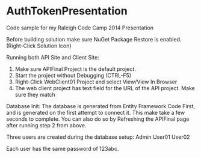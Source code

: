 AuthTokenPresentation
=====================

Code sample for my Raleigh Code Camp 2014 Presentation

Before building solution make sure NuGet Package Restore is enabled. (Right-Click Solution Icon)

Running both API Site and Client Site:
1. Make sure APIFinal Project is the default project.
2. Start the project without Debugging (CTRL-F5)
3. Right-Click WebClient01 Project and select View/View In Browser
4. The web client project has text field for the URL of the API project. Make sure they match

Database Init:
The database is generated from Entity Framework Code First, and is generated on the first attempt to connect it. This make take a few seconds to complete.
You can also do so by Refreshing the APIFinal page after running step 2 from above.

Three users are created during the database setup:
Admin
User01
User02

Each user has the same password of 123abc.


